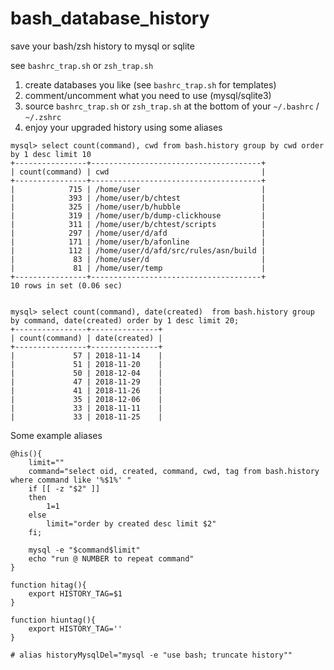 # bash_database_history
save your bash/zsh history to mysql or sqlite

see `bashrc_trap.sh` or `zsh_trap.sh`

1) create databases you like (see `bashrc_trap.sh` for templates)
2) comment/uncomment what you need to use (mysql/sqlite3)
3) source `bashrc_trap.sh` or `zsh_trap.sh` at the bottom of your `~/.bashrc` / `~/.zshrc`
4) enjoy your upgraded history using some aliases

```
mysql> select count(command), cwd from bash.history group by cwd order by 1 desc limit 10
+----------------+--------------------------------------+
| count(command) | cwd                                  |
+----------------+--------------------------------------+
|            715 | /home/user                           |
|            393 | /home/user/b/chtest                  |
|            325 | /home/user/b/hubble                  |
|            319 | /home/user/b/dump-clickhouse         |
|            311 | /home/user/b/chtest/scripts          |
|            297 | /home/user/d/afd                     |
|            171 | /home/user/b/afonline                |
|            112 | /home/user/d/afd/src/rules/asn/build |
|             83 | /home/user/d                         |
|             81 | /home/user/temp                      |
+----------------+--------------------------------------+
10 rows in set (0.06 sec)


mysql> select count(command), date(created)  from bash.history group by command, date(created) order by 1 desc limit 20;
+----------------+---------------+
| count(command) | date(created) |
+----------------+---------------+
|             57 | 2018-11-14    |
|             51 | 2018-11-20    |
|             50 | 2018-12-04    |
|             47 | 2018-11-29    |
|             41 | 2018-11-26    |
|             35 | 2018-12-06    |
|             33 | 2018-11-11    |
|             33 | 2018-11-25    |

```
Some example aliases

```
@his(){
	limit=""
	command="select oid, created, command, cwd, tag from bash.history where command like '%$1%' "
	if [[ -z "$2" ]]
	then
		1=1
	else
		limit="order by created desc limit $2"
	fi;
	
	mysql -e "$command$limit"
	echo "run @ NUMBER to repeat command"
}

function hitag(){
	export HISTORY_TAG=$1
}

function hiuntag(){
	export HISTORY_TAG=''
}

# alias historyMysqlDel="mysql -e "use bash; truncate history""
```
